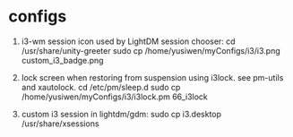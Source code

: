 configs
=======
1. i3-wm session icon used by LightDM session chooser:
cd /usr/share/unity-greeter
sudo cp /home/yusiwen/myConfigs/i3/i3.png custom_i3_badge.png 

2. lock screen when restoring from suspension using i3lock.
   see pm-utils and xautolock.
cd /etc/pm/sleep.d
sudo cp /home/yusiwen/myConfigs/i3/i3lock.pm 66_i3lock

3. custom i3 session in lightdm/gdm:
sudo cp i3.desktop /usr/share/xsessions
